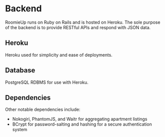 # Backend

RoomieUp runs on Ruby on Rails and is hosted on Heroku. The sole purpose of the backend is to provide RESTful APIs and respond with JSON data.

## Heroku

Heroku used for simplicity and ease of deployments.

## Database

PostgreSQL RDBMS for use with Heroku.

## Dependencies

Other notable dependencies include:

- Nokogiri, PhantomJS, and Waitr for aggregating apartment listings
- BCrypt for password-salting and hashing for a secure authentication system
